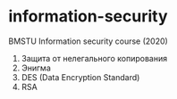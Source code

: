 # information-security
BMSTU Information security course (2020)

1.  Защита от нелегального копирования
2.  Энигма
3.  DES (Data Encryption Standard)
4.  RSA
